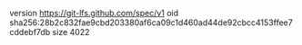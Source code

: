 version https://git-lfs.github.com/spec/v1
oid sha256:28b2c832fae9cbd203380af6ca09c1d460ad44de92cbcc4153ffee7cddebf7db
size 4022
